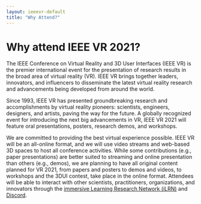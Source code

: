 ```yaml
---
layout: ieeevr-default
title: "Why Attend?"
---
```


<div>
    <h1>Why attend IEEE VR 2021?</h1>
    <p>
        The IEEE Conference on Virtual Reality and 3D User Interfaces (IEEE VR) is the premier international event for the presentation of research results in the broad area of virtual reality (VR). IEEE VR brings together leaders, innovators, and influencers to disseminate the latest virtual reality research and advancements being developed from around the world.
    </p>
    <p>
        Since 1993, IEEE VR has presented groundbreaking research and accomplishments by virtual reality pioneers: scientists, engineers, designers, and artists, paving the way for the future. A globally recognized event for introducing the next big advancements in VR, IEEE VR 2021 will feature oral presentations, posters, research demos, and workshops.
    </p>
    <p>
        We are committed to providing the best virtual experience possible. IEEE VR will be an all-online format, and we will use video streams and web-based 3D spaces to host all conference activities. While some contributions (e.g., paper presentations) are better suited to streaming and online presentation than others (e.g., demos), we are planning to have all original content planned for VR 2021, from papers and posters to demos and videos, to workshops and the 3DUI contest, take place in the online format. Attendees will be able to interact with other scientists, practitioners, organizations, and innovators through the <a href="https://immersivelrn.org/ilrn-virtual-campus/">immersive Learning Research Network (iLRN)</a> and <a href="https://discord.com">Discord</a>.
    </p>
</div>